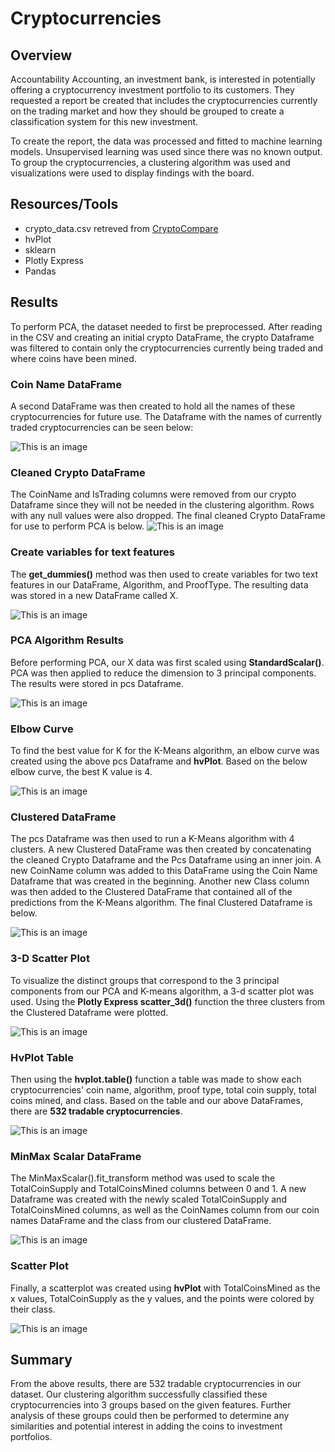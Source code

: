 # Cryptocurrencies
## Overview
  Accountability Accounting, an investment bank, is interested in potentially offering a cryptocurrency investment portfolio to its customers. They requested a report be created that includes the cryptocurrencies currently on the trading market and how they should be grouped to create a classification system for this new investment.
  
  To create the report, the data was processed and fitted to machine learning models. Unsupervised learning was used since there was no known output. To group the cryptocurrencies, a clustering algorithm was used and visualizations were used to display findings with the board.
  
## Resources/Tools
- crypto_data.csv retreved from [CryptoCompare](https://min-api.cryptocompare.com/data/all/coinlist)
- hvPlot
- sklearn
- Plotly Express
- Pandas

## Results
To perform PCA, the dataset needed to first be preprocessed. After reading in the CSV and creating an initial crypto DataFrame, the crypto Dataframe was filtered to contain only the cryptocurrencies currently being traded and where coins have been mined.

### Coin Name DataFrame
A second DataFrame was then created to hold all the names of these cryptocurrencies for future use. The Dataframe with the names of currently traded cryptocurrencies can be seen below:  

![This is an image](https://github.com/dsilvaggio/Cryptocurrencies/blob/main/Resources/Screen%20Shot%202022-06-20%20at%209.52.52%20PM.png)

### Cleaned Crypto DataFrame

The CoinName and IsTrading columns were removed from our crypto Dataframe since they will not be needed in the clustering algorithm. Rows with any null values were also dropped. The final cleaned Crypto DataFrame for use to perform PCA is below. 
![This is an image](https://github.com/dsilvaggio/Cryptocurrencies/blob/main/Resources/Screen%20Shot%202022-06-20%20at%209.53.07%20PM.png)

### Create variables for text features
The **get_dummies()** method was then used to create variables for two text features in our DataFrame, Algorithm, and ProofType. The resulting data was stored in a new DataFrame called X.

![This is an image](https://github.com/dsilvaggio/Cryptocurrencies/blob/main/Resources/Screen%20Shot%202022-06-20%20at%209.53.16%20PM.png)

### PCA Algorithm Results
Before performing PCA, our X data was first scaled using **StandardScalar()**. PCA was then applied to reduce the dimension to 3 principal components. The results were stored in pcs Dataframe. 

![This is an image](https://github.com/dsilvaggio/Cryptocurrencies/blob/main/Resources/Screen%20Shot%202022-06-20%20at%209.53.28%20PM.png)

### Elbow Curve
To find the best value for K for the K-Means algorithm, an elbow curve was created using the above pcs Dataframe and **hvPlot**. Based on the below elbow curve, the best K value is 4. 

![This is an image](https://github.com/dsilvaggio/Cryptocurrencies/blob/main/Resources/Screen%20Shot%202022-06-20%20at%209.53.36%20PM.png)

### Clustered DataFrame
The pcs Dataframe was then used to run a K-Means algorithm with 4 clusters. A new Clustered DataFrame was then created by concatenating the cleaned Crypto Dataframe and the Pcs Dataframe using an inner join. A new CoinName column was added to this DataFrame using the Coin Name Dataframe that was created in the beginning. Another new Class column was then added to the Clustered DataFrame that contained all of the predictions from the K-Means algorithm. The final Clustered Dataframe is below. 

![This is an image](https://github.com/dsilvaggio/Cryptocurrencies/blob/main/Resources/Screen%20Shot%202022-06-20%20at%209.53.45%20PM.png)

### 3-D Scatter Plot
To visualize the distinct groups that correspond to the 3 principal components from our PCA and K-means algorithm, a 3-d scatter plot was used. Using the **Plotly Express scatter_3d()** function the three clusters from the Clustered Dataframe were plotted.

![This is an image](https://github.com/dsilvaggio/Cryptocurrencies/blob/main/Resources/Screen%20Shot%202022-06-20%20at%209.56.01%20PM.png)

### HvPlot Table
Then using the **hvplot.table()** function a table was made to show each cryptocurrencies' coin name, algorithm, proof type, total coin supply, total coins mined, and class. Based on the table and our above DataFrames, there are **532 tradable cryptocurrencies**.  

![This is an image](https://github.com/dsilvaggio/Cryptocurrencies/blob/main/Resources/Screen%20Shot%202022-06-20%20at%209.54.09%20PM.png)

### MinMax Scalar DataFrame
The MinMaxScalar().fit_transform method was used to scale the TotalCoinSupply and TotalCoinsMined columns between 0 and 1. A new Dataframe was created with the newly scaled TotalCoinSupply and TotalCoinsMined columns, as well as the CoinNames column from our coin names DataFrame and the class from our clustered DataFrame. 

![This is an image](https://github.com/dsilvaggio/Cryptocurrencies/blob/main/Resources/Screen%20Shot%202022-06-20%20at%209.54.02%20PM.png)

### Scatter Plot
Finally, a scatterplot was created using **hvPlot** with TotalCoinsMined as the x values, TotalCoinSupply as the y values, and the points were colored by their class.

![This is an image](https://github.com/dsilvaggio/Cryptocurrencies/blob/main/Resources/Screen%20Shot%202022-06-20%20at%209.53.55%20PM.png)






## Summary
From the above results, there are 532 tradable cryptocurrencies in our dataset. Our clustering algorithm successfully classified these cryptocurrencies into 3 groups based on the given features. Further analysis of these groups could then be performed to determine any similarities and potential interest in adding the coins to investment portfolios.  
